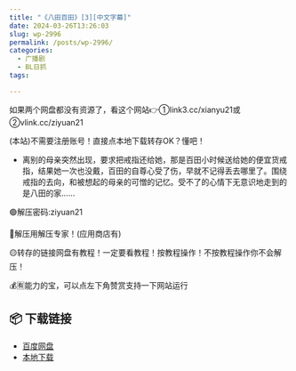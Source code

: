 ```yaml
---
title: "《八田百田》[3][中文字幕]"
date: 2024-03-26T13:26:03
slug: wp-2996
permalink: /posts/wp-2996/
categories:
  - 广播剧
  - BL日抓
tags:

---
```


如果两个网盘都没有资源了，看这个网站👉①link3.cc/xianyu21或②vlink.cc/ziyuan21

(本站)不需要注册账号！直接点本地下载转存OK？懂吧！

*   离别的母亲突然出现，要求把戒指还给她，那是百田小时候送给她的便宜货戒指，结果她一次也没戴，百田的自尊心受了伤，早就不记得丢去哪里了。围绕戒指的去向，和被想起的母亲的可憎的记忆。受不了的心情下无意识地走到的是八田的家……

🟢解压密码:ziyuan21

🔵解压用解压专家！(应用商店有)

🟡转存的链接网盘有教程！一定要看教程！按教程操作！不按教程操作你不会解压！

💰🈶能力的宝，可以点左下角赞赏支持一下网站运行

## 📦 下载链接
- [百度网盘](https://blziyuan21.com/pay-download/2996?key=d3ab50325c&down_id=0)
- [本地下载](https://blziyuan21.com/pay-download/2996?key=d3ab50325c&down_id=1)

